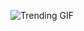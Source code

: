 ![Trending GIF](https://media4.giphy.com/media/v1.Y2lkPThiYjIxNzcycnprYWVuNGJxa2duaWFqMHV6NndkbTNxcjI3d21xcnF0eDZ0am9sbyZlcD12MV9naWZzX3NlYXJjaCZjdD1n/bGgsc5mWoryfgKBx1u/giphy.gif)
